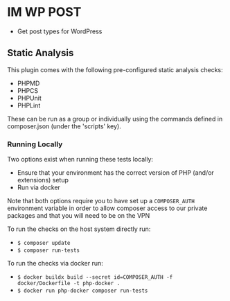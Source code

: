 # IM WP POST
- Get post types for WordPress 

## Static Analysis
This plugin comes with the following pre-configured static analysis checks:
- PHPMD
- PHPCS
- PHPUnit
- PHPLint

These can be run as a group or individually using the commands defined in composer.json (under the 'scripts' key).

### Running Locally
Two options exist when running these tests locally:
- Ensure that your environment has the correct version of PHP (and/or extensions) setup
- Run via docker

Note that both options require you to have set up a `COMPOSER_AUTH` environment variable in order to allow composer access to our private packages and that you will need to be on the VPN

To run the checks on the host system directly run:
- `$ composer update`
- `$ composer run-tests`

To run the checks via docker run:
- `$ docker buildx build --secret id=COMPOSER_AUTH -f docker/Dockerfile -t php-docker .`
- `$ docker run php-docker composer run-tests`
